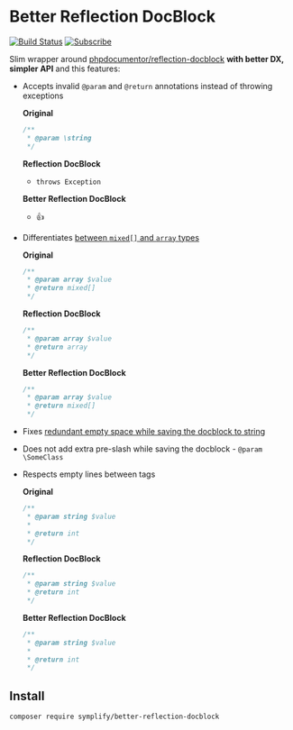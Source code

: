 # Better Reflection DocBlock

[![Build Status](https://img.shields.io/travis/Symplify/BetterReflectionDocBlock/master.svg?style=flat-square)](https://travis-ci.org/Symplify/BetterReflectionDocBlock)
[![Subscribe](https://img.shields.io/badge/subscribe-to--releases-green.svg?style=flat-square)](https://libraries.io/packagist/symplify%2Fbetter-reflection-docblock)

Slim wrapper around [phpdocumentor/reflection-docblock](https://github.com/phpDocumentor/ReflectionDocBlock) **with better DX, simpler API** and this features:

- Accepts invalid `@param` and `@return` annotations instead of throwing exceptions

    **Original**

    ```php
    /**
     * @param \string
     */
    ```

    **Reflection DocBlock**

    - `throws Exception`

    **Better Reflection DocBlock**

    - :+1:

- Differentiates [between `mixed[]` and `array` types](https://github.com/phpDocumentor/TypeResolver/pull/48)

    **Original**

    ```php
    /**
     * @param array $value
     * @return mixed[]
     */
    ```

    **Reflection DocBlock**

    ```php
    /**
     * @param array $value
     * @return array
     */
    ```

    **Better Reflection DocBlock**

    ```php
    /**
     * @param array $value
     * @return mixed[]
     */
    ```

- Fixes [redundant empty space while saving the docblock to string](https://github.com/phpDocumentor/ReflectionDocBlock/pull/138)
- Does not add extra pre-slash while saving the docblock - `@param \SomeClass`
- Respects empty lines between tags

    **Original**

    ```php
    /**
     * @param string $value
     *
     * @return int
     */
    ```

    **Reflection DocBlock**

    ```php
    /**
     * @param string $value
     * @return int
     */
    ```

    **Better Reflection DocBlock**

    ```php
    /**
     * @param string $value
     *
     * @return int
     */
    ```

## Install

```bash
composer require symplify/better-reflection-docblock
```
